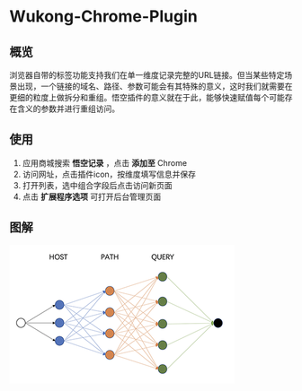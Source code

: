 # Wukong-Chrome-Plugin

## 概览

浏览器自带的标签功能支持我们在单一维度记录完整的URL链接。但当某些特定场景出现，一个链接的域名、路径、参数可能会有其特殊的意义，这时我们就需要在更细的粒度上做拆分和重组。悟空插件的意义就在于此，能够快速赋值每个可能存在含义的参数并进行重组访问。


## 使用

1. 应用商城搜索 **悟空记录** ，点击 **添加至** Chrome
2. 访问网址，点击插件icon，按维度填写信息并保存
3. 打开列表，选中组合字段后点击访问新页面
4. 点击 **扩展程序选项** 可打开后台管理页面

## 图解

![1601523113_4_w1328_h822.png](https://github.com/freezeYe/assets/blob/master/wcp.png)

